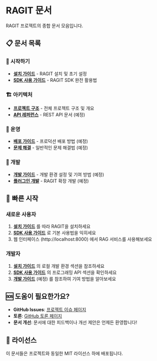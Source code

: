 # RAGIT 문서

RAGIT 프로젝트의 종합 문서 모음입니다.

## 📋 문서 목록

### 🚀 시작하기
- **[설치 가이드](installation.md)** - RAGIT 설치 및 초기 설정
- **[SDK 사용 가이드](sdk-usage.md)** - RAGIT SDK 완전 활용법

### 🏗️ 아키텍처
- **[프로젝트 구조](../README.md)** - 전체 프로젝트 구조 및 개요
- **[API 레퍼런스](api-reference.md)** - REST API 문서 (예정)

### 🔧 운영
- **[배포 가이드](deployment.md)** - 프로덕션 배포 방법 (예정)
- **[문제 해결](troubleshooting.md)** - 일반적인 문제 해결법 (예정)

### 🧩 개발
- **[개발 가이드](development.md)** - 개발 환경 설정 및 기여 방법 (예정)
- **[플러그인 개발](plugin-development.md)** - RAGIT 확장 개발 (예정)

## 🎯 빠른 시작

### 새로운 사용자

1. **[설치 가이드](installation.md)** 를 따라 RAGIT을 설치하세요
2. **[SDK 사용 가이드](sdk-usage.md)** 로 기본 사용법을 익히세요
3. 웹 인터페이스 (http://localhost:8000) 에서 RAG 서비스를 사용해보세요

### 개발자

1. **[설치 가이드](installation.md#로컬-개발-환경-설치)** 의 로컬 개발 환경 섹션을 참조하세요
2. **[SDK 사용 가이드](sdk-usage.md#프로그래밍-api)** 의 프로그래밍 API 섹션을 확인하세요
3. **[개발 가이드](development.md)** (예정) 를 참조하여 기여 방법을 알아보세요

## 🆘 도움이 필요한가요?

- **GitHub Issues**: [프로젝트 이슈 페이지](https://github.com/your-repo/RAGIT/issues)
- **토론**: [GitHub 토론 페이지](https://github.com/your-repo/RAGIT/discussions)
- **문서 개선**: 문서에 대한 피드백이나 개선 제안은 언제든 환영합니다!

## 📄 라이선스

이 문서들은 프로젝트와 동일한 MIT 라이선스 하에 배포됩니다.